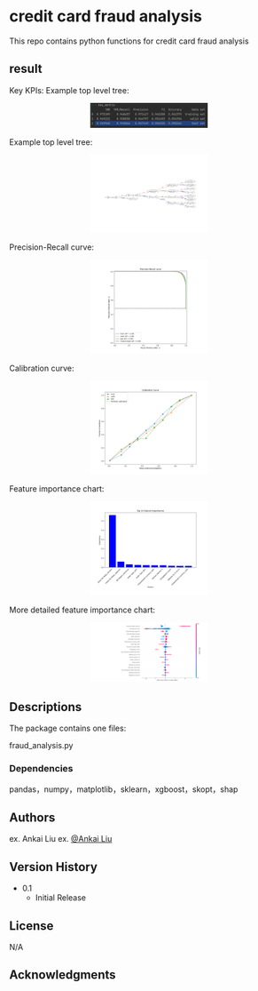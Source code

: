 
# credit card fraud analysis

This repo contains python functions for credit card fraud analysis

## result
Key KPIs:
Example top level tree:
<figure align="center">
  <picture>
    <img alt="Impressive Profile READMEs Screenshot" src="https://github.com/lakingz/fraud_analysis/blob/master/key_metric.jpg" style="width: 50%">
  </picture>
</figure>

Example top level tree:
<figure align="center">
  <picture>
    <img alt="Impressive Profile READMEs Screenshot" src="https://github.com/lakingz/fraud_analysis/blob/master/tree1.png" style="width: 50%">
  </picture>
</figure>

Precision-Recall curve:
<figure align="center">
  <picture>
    <img alt="Impressive Profile READMEs Screenshot" src="https://github.com/lakingz/fraud_analysis/blob/master/Precision-Recall%20curve.png" style="width: 50%">
  </picture>
</figure>


Calibration curve:
<figure align="center">
  <picture>
    <img alt="Impressive Profile READMEs Screenshot" src="https://github.com/lakingz/fraud_analysis/blob/master/Calibration%20Curve.png" style="width: 50%">
  </picture>
</figure>

Feature importance chart:
<figure align="center">
  <picture>
    <img alt="Impressive Profile READMEs Screenshot" src="https://github.com/lakingz/fraud_analysis/blob/master/Top%2010%20Feature%20Importances.png" style="width: 50%">
  </picture>
</figure>

More detailed feature importance chart:
<figure align="center">
  <picture>
    <img alt="Impressive Profile READMEs Screenshot" src="https://github.com/lakingz/fraud_analysis/blob/master/Feature%20Importances%20from%20shap.png" style="width: 50%">
  </picture>
</figure>

## Descriptions

The package contains one files:

fraud_analysis.py

### Dependencies

pandas，numpy，matplotlib，sklearn，xgboost，skopt，shap 

## Authors

ex. Ankai Liu 
ex. [@Ankai Liu](https://github.com/lakingz/fraud_analysis/tree/master)

## Version History

* 0.1
    * Initial Release

## License

N/A
## Acknowledgments

